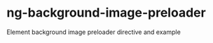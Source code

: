 ng-background-image-preloader
=============================

Element background image preloader directive and example
